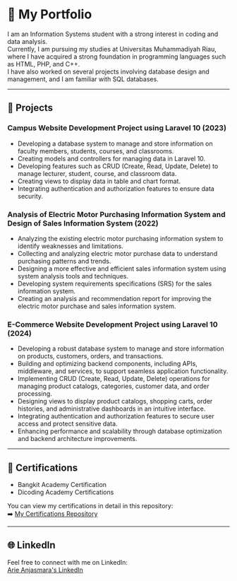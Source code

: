 # 💼 My Portfolio

I am an Information Systems student with a strong interest in coding and data analysis.  
Currently, I am pursuing my studies at Universitas Muhammadiyah Riau, where I have acquired a strong foundation in programming languages such as HTML, PHP, and C++.  
I have also worked on several projects involving database design and management, and I am familiar with SQL databases.

---

## 📂 Projects
### Campus Website Development Project using Laravel 10 (2023)
- Developing a database system to manage and store information on faculty members, students, courses, and classrooms.
- Creating models and controllers for managing data in Laravel 10.
- Developing features such as CRUD (Create, Read, Update, Delete) to manage lecturer, student, course, and classroom data.
- Creating views to display data in table and chart format.
- Integrating authentication and authorization features to ensure data security.

### Analysis of Electric Motor Purchasing Information System and Design of Sales Information System (2022)
- Analyzing the existing electric motor purchasing information system to identify weaknesses and limitations.
- Collecting and analyzing electric motor purchase data to understand purchasing patterns and trends.
- Designing a more effective and efficient sales information system using system analysis tools and techniques.
- Developing system requirements specifications (SRS) for the sales information system.
- Creating an analysis and recommendation report for improving the electric motor purchase and sales information system.

### E-Commerce Website Development Project using Laravel 10 (2024)
- Developing a robust database system to manage and store information on products, customers, orders, and transactions.
- Building and optimizing backend components, including APIs, middleware, and services, to support seamless application functionality.
- Implementing CRUD (Create, Read, Update, Delete) operations for managing product catalogs, categories, customer data, and order processing.
- Designing views to display product catalogs, shopping carts, order histories, and administrative dashboards in an intuitive interface.
- Integrating authentication and authorization features to secure user access and protect sensitive data.
- Enhancing performance and scalability through database optimization and backend architecture improvements.

---

## 🌟 Certifications
- Bangkit Academy Certification  
- Dicoding Academy Certifications  

You can view my certifications in detail in this repository:  
➡️ [My Certifications Repository](https://github.com/anjas07/certificate.git)

---

## 🌐 LinkedIn
Feel free to connect with me on LinkedIn:  
[Arie Anjasmara's LinkedIn](https://www.linkedin.com/in/arie-anjasmara-675600223/)
